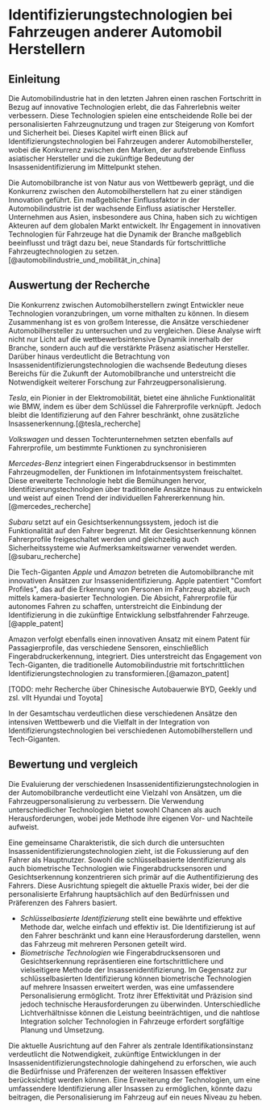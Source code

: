 # Identifizierungstechnologien bei Fahrzeugen anderer Automobil Herstellern

## Einleitung

Die Automobilindustrie hat in den letzten Jahren einen raschen Fortschritt in Bezug auf innovative Technologien erlebt, die das Fahrerlebnis weiter verbessern. Diese Technologien spielen eine entscheidende Rolle bei der personalisierten Fahrzeugnutzung und tragen zur Steigerung von Komfort und Sicherheit bei. Dieses Kapitel wirft einen Blick auf Identifizierungstechnologien bei Fahrzeugen anderer Automobilhersteller, wobei die Konkurrenz zwischen den Marken, der aufstrebende Einfluss asiatischer Hersteller und die zukünftige Bedeutung der Insassenidentifizierung im Mittelpunkt stehen.

Die Automobilbranche ist von Natur aus von Wettbewerb geprägt, und die Konkurrenz zwischen den Automobilherstellern hat zu einer ständigen Innovation geführt. Ein maßgeblicher Einflussfaktor in der Automobilindustrie ist der wachsende Einfluss asiatischer Hersteller. Unternehmen aus Asien, insbesondere aus China, haben sich zu wichtigen Akteuren auf dem globalen Markt entwickelt. Ihr Engagement in innovativen Technologien für Fahrzeuge hat die Dynamik der Branche maßgeblich beeinflusst und trägt dazu bei, neue Standards für fortschrittliche Fahrzeugtechnologien zu setzen.[@automobilindustrie_und_mobilität_in_china]

## Auswertung der Recherche

Die Konkurrenz zwischen Automobilherstellern zwingt Entwickler neue Technologien voranzubringen, um vorne mithalten zu können. In diesem Zusammenhang ist es von großem Interesse, die Ansätze verschiedener Automobilhersteller zu untersuchen und zu vergleichen. Diese Analyse wirft nicht nur Licht auf die wettbewerbsintensive Dynamik innerhalb der Branche, sondern auch auf die verstärkte Präsenz asiatischer Hersteller. Darüber hinaus verdeutlicht die Betrachtung von Insassenidentifizierungstechnologien die wachsende Bedeutung dieses Bereichs für die Zukunft der Automobilbranche und unterstreicht die Notwendigkeit weiterer Forschung zur Fahrzeugpersonalisierung.

*Tesla*, ein Pionier in der Elektromobilität, bietet eine ähnliche Funktionalität wie BMW, indem es über dem Schlüssel die Fahrerprofile verknüpft. Jedoch bleibt die Identifizierung auf den Fahrer beschränkt, ohne zusätzliche Insassenerkennung.[@tesla_recherche]

*Volkswagen* und dessen Tochterunternehmen setzten ebenfalls auf Fahrerprofile, um bestimmte Funktionen zu synchronisieren 

*Mercedes-Benz* integriert einen Fingerabdrucksensor in bestimmten Fahrzeugmodellen, der Funktionen im Infotainmentsystem freischaltet. Diese erweiterte Technologie hebt die Bemühungen hervor, Identifizierungstechnologien über traditionelle Ansätze hinaus zu entwickeln und weist auf einen Trend der individuellen Fahrererkennung hin.[@mercedes_recherche]

*Subaru* setzt auf ein Gesichtserkennungssystem, jedoch ist die Funktionalität auf den Fahrer begrenzt. Mit der Gesichtserkennung können Fahrerprofile freigeschaltet werden und gleichzeitig auch Sicherheitssysteme wie Aufmerksamkeitswarner verwendet werden.[@subaru_recherche] 

Die Tech-Giganten *Apple* und *Amazon* betreten die Automobilbranche mit innovativen Ansätzen zur Insassenidentifizierung. Apple patentiert "Comfort Profiles", das auf die Erkennung von Personen im Fahrzeug abzielt, auch mittels kamera-basierter Technologien. Die Absicht, Fahrerprofile für autonomes Fahren zu schaffen, unterstreicht die Einbindung der Identifizierung in die zukünftige Entwicklung selbstfahrender Fahrzeuge.[@apple_patent]

Amazon verfolgt ebenfalls einen innovativen Ansatz mit einem Patent für Passagierprofile, das verschiedene Sensoren, einschließlich Fingerabdruckerkennung, integriert. Dies unterstreicht das Engagement von Tech-Giganten, die traditionelle Automobilindustrie mit fortschrittlichen Identifizierungstechnologien zu transformieren.[@amazon_patent]

[TODO: mehr Recherche über Chinesische Autobauerwie BYD, Geekly und zsl. vllt Hyundai und Toyota]

In der Gesamtschau verdeutlichen diese verschiedenen Ansätze den intensiven Wettbewerb und die Vielfalt in der Integration von Identifizierungstechnologien bei verschiedenen Automobilherstellern und Tech-Giganten.

## Bewertung und vergleich

Die Evaluierung der verschiedenen Insassenidentifizierungstechnologien in der Automobilbranche verdeutlicht eine Vielzahl von Ansätzen, um die Fahrzeugpersonalisierung zu verbessern. Die Verwendung unterschiedlicher Technologien bietet sowohl Chancen als auch Herausforderungen, wobei jede Methode ihre eigenen Vor- und Nachteile aufweist.

Eine gemeinsame Charakteristik, die sich durch die untersuchten Insassenidentifizierungstechnologien zieht, ist die Fokussierung auf den Fahrer als Hauptnutzer. Sowohl die schlüsselbasierte Identifizierung als auch biometrische Technologien wie Fingerabdrucksensoren und Gesichtserkennung konzentrieren sich primär auf die Authentifizierung des Fahrers. Diese Ausrichtung spiegelt die aktuelle Praxis wider, bei der die personalisierte Erfahrung hauptsächlich auf den Bedürfnissen und Präferenzen des Fahrers basiert.

- *Schlüsselbasierte Identifizierung* stellt eine bewährte und effektive Methode dar, welche einfach und effektiv ist. Die Identifizierung ist auf den Fahrer beschränkt und kann eine Herausforderung darstellen, wenn das Fahrzeug mit mehreren Personen geteilt wird.
- *Biometrische Technologien* wie Fingerabdrucksensoren und Gesichtserkennung repräsentieren eine fortschrittlichere und vielseitigere Methode der Insassenidentifizierung. Im Gegensatz zur schlüsselbasierten Identifizierung können biometrische Technologien auf mehrere Insassen erweitert werden, was eine umfassendere Personalisierung ermöglicht. Trotz ihrer Effektivität und Präzision sind jedoch technische Herausforderungen zu überwinden. Unterschiedliche Lichtverhältnisse können die Leistung beeinträchtigen, und die nahtlose Integration solcher Technologien in Fahrzeuge erfordert sorgfältige Planung und Umsetzung.

Die aktuelle Ausrichtung auf den Fahrer als zentrale Identifikationsinstanz verdeutlicht die Notwendigkeit, zukünftige Entwicklungen in der Insassenidentifizierungstechnologie dahingehend zu erforschen, wie auch die Bedürfnisse und Präferenzen der weiteren Insassen effektiver berücksichtigt werden können. Eine Erweiterung der Technologien, um eine umfassendere Identifizierung aller Insassen zu ermöglichen, könnte dazu beitragen, die Personalisierung im Fahrzeug auf ein neues Niveau zu heben.
